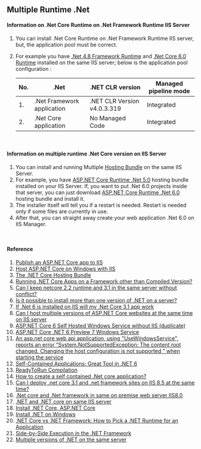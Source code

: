 ## Multiple Runtime .Net

#### Information on .Net Core Runtime on .Net Framework Runtime IIS Server

1. You can install .Net Core Runtime on .Net Framework Runtime IIS server, but, the application pool must be correct.
2. For example you have [.Net 4.8 Framework Runtime](https://dotnet.microsoft.com/en-us/download/dotnet-framework/net48) and [.Net Core 6.0 Runtime](https://dotnet.microsoft.com/en-us/download/dotnet/6.0) installed on the same IIS server; below is the application pool configuration :

    |No.|.Net                       |.NET CLR version            |Managed pipeline mode |
    |---|---------------------------|----------------------------|----------------------|
    |1. |.Net Framework application |.NET CLR Version v4.0.3.319 |Integrated            |
    |2. |.Net Core application      |No Managed Code             |Integrated            |

</BR>

#### Information on multiple runtime .Net Core version on IIS Server

1. You can install and running Multiple [Hosting Bundle](https://learn.microsoft.com/en-us/aspnet/core/host-and-deploy/iis/hosting-bundle?view=aspnetcore-7.0) on the same IIS Server.
2. For example, you have [ASP.NET Core Runtime .Net 5.0](https://dotnet.microsoft.com/en-us/download/dotnet/5.0) hosting bundle installed on your IIS Server. If, you want to put .Net 6.0 projects inside that server, you can just download [ASP.NET Core Runtime .Net 6.0](https://dotnet.microsoft.com/en-us/download/dotnet/6.0) hosting bundle and install it.
3. The installer itself will tell you if a restart is needed. Restart is needed only if some files are currently in use.
4. After that, you can straight away create your web application .Net 6.0 on IIS Manager.


</BR>

#### Reference

1. [Publish an ASP.NET Core app to IIS](https://learn.microsoft.com/en-us/aspnet/core/tutorials/publish-to-iis?view=aspnetcore-6.0&tabs=netcore-cli)
2. [Host ASP.NET Core on Windows with IIS](https://learn.microsoft.com/en-us/aspnet/core/host-and-deploy/iis/?view=aspnetcore-6.0)
3. [The .NET Core Hosting Bundle](https://learn.microsoft.com/en-us/aspnet/core/host-and-deploy/iis/hosting-bundle?view=aspnetcore-6.0)
4. [Running .NET Core Apps on a Framework other than Compiled Version?](https://weblog.west-wind.com/posts/2021/Jun/15/Running-NET-Core-Apps-on-a-Framework-other-than-Compiled-Version)
5. [Can I keep netcore 2.2 runtime and 3.1 in the same server without conflict?](https://social.msdn.microsoft.com/Forums/en-US/36c3ec02-f2ba-4b15-8abd-11105b13635a/can-i-keep-netcore-22-runtime-and-31-in-the-same-server-without-conflict?forum=aspdotnetcore)
6. [Is it possible to install more than one version of .NET on a server?](https://serverfault.com/questions/317266/is-it-possible-to-install-more-than-one-version-of-net-on-a-server)
7. [If .Net 6 is installed on IIS will my .Net Core 3.1 app work](https://www.reddit.com/r/csharp/comments/vd5305/if_net_6_is_installed_on_iis_will_my_net_core_31/)
8. [Can I host multiple versions of ASP.NET Core websites at the same time on IIS server](https://stackoverflow.com/questions/70908316/can-i-host-multiple-versions-of-asp-net-core-websites-at-the-same-time-on-iis-se)
9. [ASP.NET Core 6 Self Hosted Windows Service without IIS (duplicate)](https://stackoverflow.com/questions/70792231/asp-net-core-6-self-hosted-windows-service-without-iis)
10. [ASP.NET Core .NET 6 Preview 7 Windows Service](https://stackoverflow.com/questions/69124310/asp-net-core-net-6-preview-7-windows-service)
11. [An asp.net core web api application, using "UseWindowsService", reports an error “System.NotSupportedException: The content root changed. Changing the host configuration is not supported ” when starting the service](https://github.com/dotnet/AspNetCore.Docs/issues/23387)
12. [Self-Contained Applications: Great Tool in .NET 6](https://blog.inedo.com/dotnet/self-contained-applications)
13. [ReadyToRun Compilation](https://learn.microsoft.com/en-us/dotnet/core/deploying/ready-to-run)
14. [How to create a self contained .Net core application?](https://dotnetthoughts.net/how-to-create-a-self-contained-dotnet-core-application/)
15. [Can I deploy .net core 3.1 and .net framework sites on IIS 8.5 at the same time?](https://stackoverflow.com/questions/60009247/can-i-deploy-net-core-3-1-and-net-framework-sites-on-iis-8-5-at-the-same-time)
16. [.Net core and .Net framework in same on premise web server IIS8.0](https://social.msdn.microsoft.com/Forums/en-US/f9b21394-a3a2-4c6c-a83d-67d18233cf8e/net-core-and-net-framework-in-same-on-premise-web-server-iis80?forum=iis7general)
17. [.NET and .NET core on same IIS server](https://serverfault.com/questions/978586/net-and-net-core-on-same-iis-server)
18. [Install .NET Core, ASP.NET Core](https://www.tutorialsteacher.com/core/aspnet-core-environment-setup)
19. [Install .NET on Windows](https://learn.microsoft.com/en-us/dotnet/core/install/windows?tabs=net70)
20. [.NET Core vs .NET Framework: How to Pick a .NET Runtime for an Application](https://stackify.com/net-core-vs-net-framework/)
21. [Side-by-Side Execution in the .NET Framework](https://learn.microsoft.com/en-us/dotnet/framework/deployment/side-by-side-execution)
22. [Multiple versions of .NET on the same server](https://stackoverflow.com/questions/49164607/multiple-versions-of-net-on-the-same-server)
